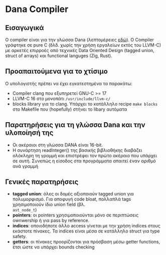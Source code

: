# Dana Compiler
## Εισαγωγικά

Ο compiler είναι για την γλώσσα Dana (λεπτομέρειες [εδώ](https://courses.softlab.ntua.gr/compilers/2025a/dana2025.pdf)). Ο Compiler γράφτηκε σε
pure C (δλδ. χωρίς την χρήση εργαλείων εκτός του LLVM-C) με αρκετές επιρροές από τεχνικές Data Oriented Design (tagged union, struct of 
arrays) και functional languges (Zig, Rust).

## Προαπαιτούμενα για το χτίσιμο
Ο υπολογιστής πρέπει να έχει εγκατεστημένα τα παρακάτω:

- Compiler clang που εξυπηρετεί GNU-C >= 17
- LLVM-C 16 στο μονοπάτι `/usr/include/llvm-c/`
- blocks library για το clang. Υπάρχει το κατάλληλο recipe `make blocks` στο Makefile που (hopefully) στήνει το libary αυτόματα

## Παρατηρήσεις για τη γλώσσα Dana και την υλοποίησή της

- Οι ακέραιοι στη γλώσσα DANA είναι 16-bit.
- Η συνάρτηση readInteger() της βασικής βιβλιοθήκης διαβάζει ολόκληρη τη γραμμή και επιστρέφει τον πρώτο ακέραιο που υπάρχει σε αυτή. Συνεπώς η είσοδος στα προγράμματα απαιτεί έναν αριθμό ανά γραμμή


## Γενικές παρατηρήσεις

- **tagged union**: όλες οι δομές αξιοποιούν tagged union για πολυμορφισμό. Για 
  αποφυγή code bloat, πολλαπλά tags χρησιμοποιούν ίδιο union field (βλ.  
  `ast_node_t`)
- **pointers**: οι pointers χρησιμοποιούνται μόνο σε περιπτώσεις ownwership ή 
  για pass by reference.
- **indices**: οποιοδήποτε άλλο access γίνεται με την χρήση indices στους 
  εκάστοτε πίνακες. Τα indices είναι μέσα σε κατάλληλο struct για type safety.
- **getters**: οι πίνακες προορίζονται για πρόσβαση μέσω getter functions, έτσι 
  ώστε να υπάρχει bounds checking

